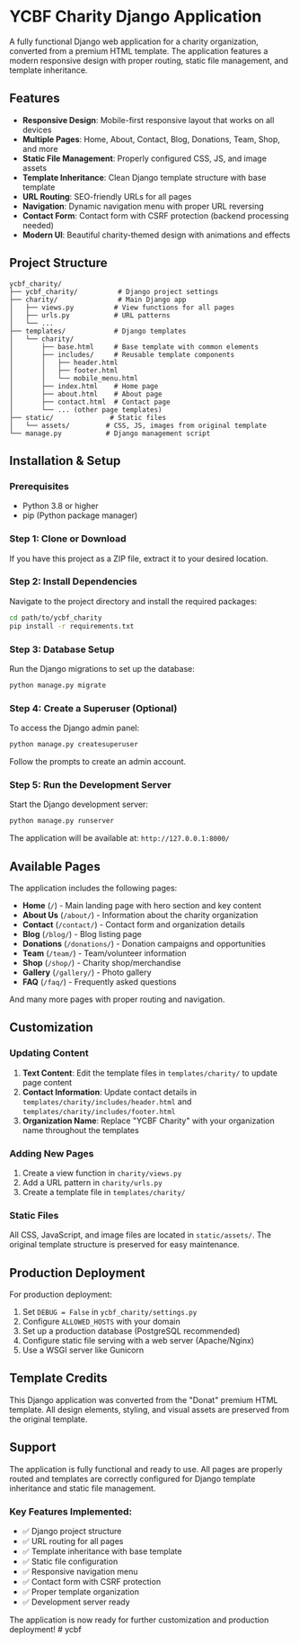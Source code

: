 # YCBF Charity Django Application

A fully functional Django web application for a charity organization, converted from a premium HTML template. The application features a modern responsive design with proper routing, static file management, and template inheritance.

## Features

- **Responsive Design**: Mobile-first responsive layout that works on all devices
- **Multiple Pages**: Home, About, Contact, Blog, Donations, Team, Shop, and more
- **Static File Management**: Properly configured CSS, JS, and image assets
- **Template Inheritance**: Clean Django template structure with base template
- **URL Routing**: SEO-friendly URLs for all pages
- **Navigation**: Dynamic navigation menu with proper URL reversing
- **Contact Form**: Contact form with CSRF protection (backend processing needed)
- **Modern UI**: Beautiful charity-themed design with animations and effects

## Project Structure

```
ycbf_charity/
├── ycbf_charity/          # Django project settings
├── charity/               # Main Django app
│   ├── views.py          # View functions for all pages
│   ├── urls.py           # URL patterns
│   └── ...
├── templates/            # Django templates
│   └── charity/         
│       ├── base.html     # Base template with common elements
│       ├── includes/     # Reusable template components
│       │   ├── header.html
│       │   ├── footer.html
│       │   └── mobile_menu.html
│       ├── index.html    # Home page
│       ├── about.html    # About page
│       ├── contact.html  # Contact page
│       └── ... (other page templates)
├── static/              # Static files
│   └── assets/         # CSS, JS, images from original template
└── manage.py           # Django management script
```

## Installation & Setup

### Prerequisites

- Python 3.8 or higher
- pip (Python package manager)

### Step 1: Clone or Download

If you have this project as a ZIP file, extract it to your desired location.

### Step 2: Install Dependencies

Navigate to the project directory and install the required packages:

```bash
cd path/to/ycbf_charity
pip install -r requirements.txt
```

### Step 3: Database Setup

Run the Django migrations to set up the database:

```bash
python manage.py migrate
```

### Step 4: Create a Superuser (Optional)

To access the Django admin panel:

```bash
python manage.py createsuperuser
```

Follow the prompts to create an admin account.

### Step 5: Run the Development Server

Start the Django development server:

```bash
python manage.py runserver
```

The application will be available at: `http://127.0.0.1:8000/`

## Available Pages

The application includes the following pages:

- **Home** (`/`) - Main landing page with hero section and key content
- **About Us** (`/about/`) - Information about the charity organization  
- **Contact** (`/contact/`) - Contact form and organization details
- **Blog** (`/blog/`) - Blog listing page
- **Donations** (`/donations/`) - Donation campaigns and opportunities
- **Team** (`/team/`) - Team/volunteer information
- **Shop** (`/shop/`) - Charity shop/merchandise
- **Gallery** (`/gallery/`) - Photo gallery
- **FAQ** (`/faq/`) - Frequently asked questions

And many more pages with proper routing and navigation.

## Customization

### Updating Content

1. **Text Content**: Edit the template files in `templates/charity/` to update page content
2. **Contact Information**: Update contact details in `templates/charity/includes/header.html` and `templates/charity/includes/footer.html`
3. **Organization Name**: Replace "YCBF Charity" with your organization name throughout the templates

### Adding New Pages

1. Create a view function in `charity/views.py`
2. Add a URL pattern in `charity/urls.py`  
3. Create a template file in `templates/charity/`

### Static Files

All CSS, JavaScript, and image files are located in `static/assets/`. The original template structure is preserved for easy maintenance.

## Production Deployment

For production deployment:

1. Set `DEBUG = False` in `ycbf_charity/settings.py`
2. Configure `ALLOWED_HOSTS` with your domain
3. Set up a production database (PostgreSQL recommended)
4. Configure static file serving with a web server (Apache/Nginx)
5. Use a WSGI server like Gunicorn

## Template Credits

This Django application was converted from the "Donat" premium HTML template. All design elements, styling, and visual assets are preserved from the original template.

## Support

The application is fully functional and ready to use. All pages are properly routed and templates are correctly configured for Django template inheritance and static file management.

### Key Features Implemented:

- ✅ Django project structure
- ✅ URL routing for all pages  
- ✅ Template inheritance with base template
- ✅ Static file configuration
- ✅ Responsive navigation menu
- ✅ Contact form with CSRF protection
- ✅ Proper template organization
- ✅ Development server ready

The application is now ready for further customization and production deployment!
#   y c b f  
 